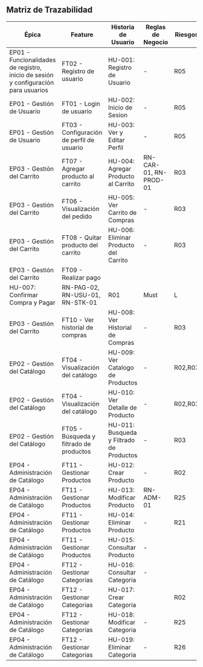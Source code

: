 ## Matriz de Trazabilidad

| **Épica** | **Feature** | **Historia de Usuario** | **Reglas de Negocio** | **Riesgos** | **Prioridad** | **Estimación** | **Estado** |
| --- | --- | --- | --- | --- | --- | --- | --- |
| EP01 - Funcionalidades de registro, inicio de sesión y configuración para usuarios | FT02 - Registro de usuario | HU-001: Registro de Usuario | - | R05 | Must | M | Pendiente |
| EP01 - Gestión de Usuario | FT01 - Login de usuario | HU-002: Inicio de Sesion | - | R05 | Must | S | Pendiente |
| EP01 - Gestión de Usuario | FT03 - Configuración de perfil de usuario | HU-003: Ver y Editar Perfil | - | R05 | Must | M | Pendiente |
| EP03 - Gestión del Carrito | FT07 - Agregar producto al carrito | HU-004: Agregar Producto al Carrito | RN-CAR-01, RN-PROD-01 | R03 | Must | S | Pendiente |
| EP03 - Gestión del Carrito | FT06 - Visualización del pedido | HU-005: Ver Carrito de Compras | - | R03 | Must | S | Pendiente |
| EP03 - Gestión del Carrito | FT08 - Quitar producto del carrito | HU-006: Eliminar Producto del Carrito  | - | R03 | Must | S | Pendiente |
| EP03 - Gestión del Carrito | FT09 - Realizar pago 
 | HU-007: Confirmar Compra y Pagar | RN-PAG-02, RN-USU-01, RN-STK-01 | R01 | Must | L | Pendiente |
| EP03 - Gestión del Carrito | FT10 - Ver historial de compras | HU-008: Ver Historial de Compras | - | R03 | Must | S | Pendiente |
| EP02 - Gestión del Catálogo | FT04 - Visualización del catálogo | HU-009: Ver Catalogo de Productos | - | R02,R03 | Must | S | Pendiente |
| EP02 - Gestión del Catálogo | FT04 - Visualización del catálogo | HU-010: Ver Detalle de Producto | - | R02,R03 | Must | S | Pendiente |
| EP02 - Gestión del Catálogo | FT05 - Búsqueda y filtrado de productos | HU-011: Busqueda y Filtrado de Productos | - | R03 | Must | S | Pendiente |
| EP04 - Administración de Catálogo | FT11 - Gestionar Productos | HU-012: Crear Producto | - | R02 | Must | M | Pendiente |
| EP04 - Administración de Catálogo | FT11 - Gestionar Productos | HU-013: Modificar Producto | RN-ADM-01 | R25 | Must | M | Pendiente |
| EP04 - Administración de Catálogo | FT11 - Gestionar Productos | HU-014: Eliminar Producto | - | R21 | Must | S | Pendiente |
| EP04 - Administración de Catálogo | FT11 - Gestionar Productos | HU-015: Consultar Producto | - |  | Should | S | Pendiente |
| EP04 - Administración de Catálogo | FT12 - Gestionar Categorias | HU-016: Consultar Categoria | - |  | Should | S | Pendiente |
| EP04 - Administración de Catálogo | FT12 - Gestionar Categorias | HU-017: Crear Categoria |  | R02 | Should | S | Pendiente |
| EP04 - Administración de Catálogo | FT12 - Gestionar Categorias | HU-018: Modificar Categoria  | - | R25 | Should | S | Pendiente |
| EP04 - Administración de Catálogo | FT12 - Gestionar Categorias | HU-019: Eliminar Categoria | - | R26 | Should | S | Pendiente |
